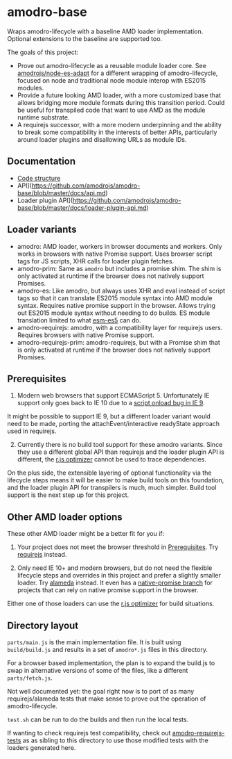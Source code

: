 # amodro-base

Wraps amodro-lifecycle with a baseline AMD loader implementation. Optional extensions to the baseline are supported too.

The goals of this project:

* Prove out amodro-lifecycle as a reusable module loader core. See [amodrojs/node-es-adapt](https://github.com/amodrojs/node-es-adapt) for a different wrapping of amodro-lifecycle, focused on node and traditional node module interop with ES2015 modules.
* Provide a future looking AMD loader, with a more customized base that allows bridging more module formats during this transition period. Could be useful for transpiled code that want to use AMD as the module runtime substrate.
* A requirejs successor, with a more modern underpinning and the ability to break some compatibility in the interests of better APIs, particularly around loader plugins and disallowing URLs as module IDs.

## Documentation

* [Code structure](https://github.com/amodrojs/amodro-base/blob/master/docs/structure.md)
* API](https://github.com/amodrojs/amodro-base/blob/master/docs/api.md)
* Loader plugin API](https://github.com/amodrojs/amodro-base/blob/master/docs/loader-plugin-api.md)

## Loader variants

* amodro: AMD loader, workers in browser documents and workers. Only works in browsers with native Promise support. Uses browser script tags for JS scripts, XHR calls for loader plugin fetches.
* amodro-prim: Same as `amodro` but includes a promise shim. The shim is only activated at runtime if the browser does not natively support Promises.
* amodro-es: Like amodro, but always uses XHR and eval instead of script tags so that it can translate ES2015 module syntax into AMD module syntax. Requires native promise support in the browser. Allows trying out ES2015 module syntax without needing to do builds. ES module translation limited to what [esm-es5](https://github.com/jrburke/esm-es5) can do.
* amodro-requirejs: amodro, with a compatibility layer for requirejs users. Requires browsers with native Promise support.
* amodro-requirejs-prim: amodro-requirejs, but with a Promise shim that is only activated at runtime if the browser does not natively support Promises.

## Prerequisites

1) Modern web browsers that support ECMAScript 5. Unfortunately IE support only goes back to IE 10 due to a [script onload bug in IE 9](https://connect.microsoft.com/IE/feedback/details/648057/script-onload-event-is-not-fired-immediately-after-script-execution).

It might be possible to support IE 9, but a different loader variant would need to be made, porting the attachEvent/interactive readyState approach used in requirejs.

2) Currently there is no build tool support for these amodro variants. Since they use a different global API than requirejs and the loader plugin API is different, the [r.js optimizer](http://requirejs.org/docs/optimization.html) cannot be used to trace dependencies.

On the plus side, the extensible layering of optional functionality via the lifecycle steps means it will be easier to make build tools on this foundation, and the loader plugin API for transpilers is much, much simpler. Build tool support is the next step up for this project.

## Other AMD loader options

These other AMD loader might be a better fit for you if:

1) Your project does not meet the browser threshold in [Prerequisites](#prerequisites). Try [requirejs](https://github.com/jrburke/requirejs) instead.

2) Only need IE 10+ and modern browsers, but do not need the flexible lifecycle steps and overrides in this project and prefer a slightly smaller loader. Try [alameda](https://github.com/requirejs/alameda) instead. It even has a [native-promise branch](https://github.com/requirejs/alameda/tree/native-promise) for projects that can rely on native promise support in the browser.

Either one of those loaders can use the [r.js optimizer](http://requirejs.org/docs/optimization.html) for build situations.

## Directory layout

`parts/main.js` is the main implementation file. It is built using `build/build.js` and results in a set of `amodro*.js` files in this directory.

For a browser based implementation, the plan is to expand the build.js to swap in alternative versions of some of the files, like a different `parts/fetch.js`.

Not well documented yet: the goal right now is to port of as many requirejs/alameda tests that make sense to prove out the operation of amodro-lifecycle.

`test.sh` can be run to do the builds and then run the local tests.

If wanting to check requirejs test compatibility, check out [amodro-requirejs-tests](https://github.com/amodrojs/amodro-requirejs-tests) as as sibling to this directory to use those modified tests with the loaders generated here.
